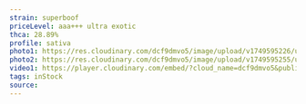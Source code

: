```yaml
---
strain: superboof
priceLevel: aaa+++ ultra exotic
thca: 28.89%
profile: sativa
photo1: https://res.cloudinary.com/dcf9dmvo5/image/upload/v1749595226/ultra-ex_sativa_super-boof_1_ctvfmk.jpg
photo2: https://res.cloudinary.com/dcf9dmvo5/image/upload/v1749595255/ultra-ex_sativa_super-boof_2_muafkw.jpg
video1: https://player.cloudinary.com/embed/?cloud_name=dcf9dmvo5&public_id=ultra-ex_sativa_super-boof_kmjxvr&profile=flower
tags: inStock
source:
---
```

